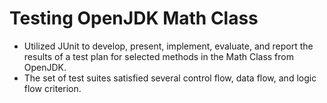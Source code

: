 # Testing OpenJDK Math Class <br>
* Utilized JUnit to develop, present, implement, evaluate, and report the results of a test plan for selected methods in the Math Class from OpenJDK.<br>
* The set of test suites satisfied several control flow, data flow, and logic flow criterion.
